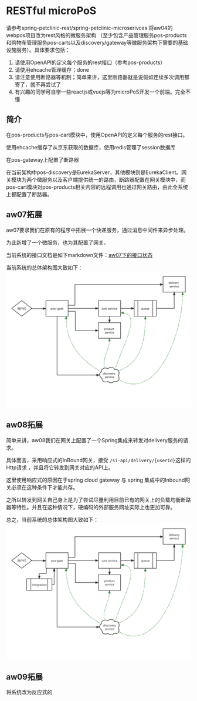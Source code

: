 # RESTful microPoS 


请参考spring-petclinic-rest/spring-petclinic-microserivces 将aw04的webpos项目改为rest风格的微服务架构
（至少包含产品管理服务pos-products和购物车管理服务pos-carts以及discovery/gateway等微服务架构下需要的基础设施服务）。具体要求包括：

1. 请使用OpenAPI的定义每个服务的rest接口（参考pos-products）
2. 请使用ehcache管理缓存；done
3. 请注意使用断路器等机制；简单来讲，这里断路器就是说假如连续多次调用都寄了，就不再尝试了
4. 有兴趣的同学可自学一些reactjs或vuejs等为microPoS开发一个前端。完全不懂

## 简介

在pos-products与pos-cart模块中，使用OpenAPI的定义每个服务的rest接口。

使用ehcache缓存了从京东获取的数据库，使用redis管理了session数据库

在pos-gateway上配置了断路器

在当前架构中pos-discovery是EurekaServer，其他模块则是EurekaClient。网关模块为两个微服务以及客户端提供统一的路由，断路器配置在网关模块中，而pos-cart模块对pos-products相关内容的远程调用也通过网关路由，由此全系统上都配置了断路器。

## aw07拓展
aw07要求我们在原有的程序中拓展一个快递服务，通过消息中间件来异步处理。

为此新增了一个微服务，也为其配置了网关。

当前系统的接口文档是如下markdown文件：[aw07下的接口状态](interface-aw07.md)

当前系统的总体架构图大致如下：![](./image/aw07.png)

## aw08拓展
简单来讲，aw08我们在网关上配置了一个Spring集成来转发对delivery服务的请求。

具体而言，采用响应式的InBound网关，接受 `/si-api/delivery/{userId}`这样的Http请求 ，并且将它转发到网关对应的API上。

这里使用响应式的原因在于spring cloud gateway 与 spring 集成中的Inbound网关必须在这种条件下才能共存。

之所以转发到网关自己身上是为了尝试尽量利用目前已有的网关上的负载均衡断路器等特性。并且在这种情况下，硬编码的外部服务网址实际上也更加可靠。

总之，当前系统的总体架构图大致如下：![](./image/aw08.svg)

## aw09拓展
将系统改为反应式的
